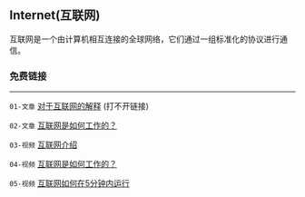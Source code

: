 ## Internet(互联网)

互联网是一个由计算机相互连接的全球网络，它们通过一组标准化的协议进行通信。

### 免费链接
***
`01-文章` [对于互联网的解释](https://www.vox.com/2014/6/16/18076282/the-internet) (打不开链接)

`02-文章` [互联网是如何工作的？](http://web.stanford.edu/class/msande91si/www-spr04/readings/week1/InternetWhitepaper.htm) 

`03-视频` [互联网介绍](https://roadmap.sh/guides/what-is-internet) 

`04-视频` [互联网是如何工作的？](https://www.youtube.com/watch?v=x3c1ih2NJEg)

`05-视频` [互联网如何在5分钟内运行](https://www.youtube.com/watch?v=7_LPdttKXPc)